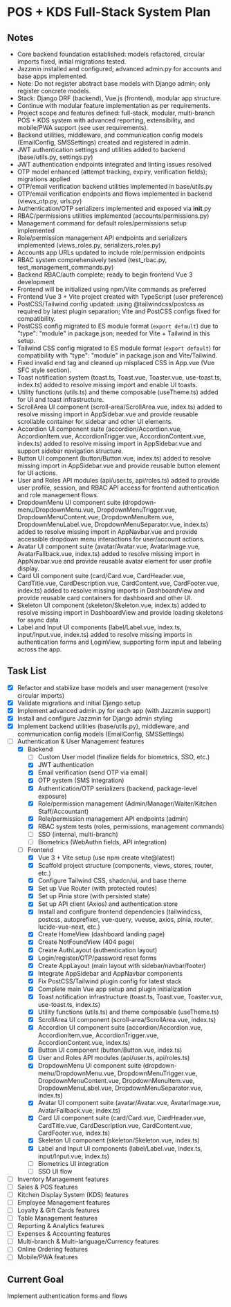 # POS + KDS Full-Stack System Plan

## Notes
- Core backend foundation established: models refactored, circular imports fixed, initial migrations tested.
- Jazzmin installed and configured; advanced admin.py for accounts and base apps implemented.
- Note: Do not register abstract base models with Django admin; only register concrete models.
- Stack: Django DRF (backend), Vue.js (frontend), modular app structure.
- Continue with modular feature implementation as per requirements.
- Project scope and features defined: full-stack, modular, multi-branch POS + KDS system with advanced reporting, extensibility, and mobile/PWA support (see user requirements).
- Backend utilities, middleware, and communication config models (EmailConfig, SMSSettings) created and registered in admin.
- JWT authentication settings and utilities added to backend (base/utils.py, settings.py)
- JWT authentication endpoints integrated and linting issues resolved
- OTP model enhanced (attempt tracking, expiry, verification fields); migrations applied
- OTP/email verification backend utilities implemented in base/utils.py
- OTP/email verification endpoints and flows implemented in backend (views_otp.py, urls.py)
- Authentication/OTP serializers implemented and exposed via __init__.py
- RBAC/permissions utilities implemented (accounts/permissions.py)
- Management command for default roles/permissions setup implemented
- Role/permission management API endpoints and serializers implemented (views_roles.py, serializers_roles.py)
- Accounts app URLs updated to include role/permission endpoints
- RBAC system comprehensively tested (test_rbac.py, test_management_commands.py)
- Backend RBAC/auth complete; ready to begin frontend Vue 3 development
- Frontend will be initialized using npm/Vite commands as preferred
- Frontend Vue 3 + Vite project created with TypeScript (user preference)
- PostCSS/Tailwind config updated: using @tailwindcss/postcss as required by latest plugin separation; Vite and PostCSS configs fixed for compatibility.
- PostCSS config migrated to ES module format (`export default`) due to "type": "module" in package.json; needed for Vite + Tailwind in this setup.
- Tailwind CSS config migrated to ES module format (`export default`) for compatibility with "type": "module" in package.json and Vite/Tailwind.
- Fixed invalid end tag and cleaned up misplaced CSS in App.vue (Vue SFC style section).
- Toast notification system (toast.ts, Toast.vue, Toaster.vue, use-toast.ts, index.ts) added to resolve missing import and enable UI toasts.
- Utility functions (utils.ts) and theme composable (useTheme.ts) added for UI and toast infrastructure.
- ScrollArea UI component (scroll-area/ScrollArea.vue, index.ts) added to resolve missing import in AppSidebar.vue and provide reusable scrollable container for sidebar and other UI elements.
- Accordion UI component suite (accordion/Accordion.vue, AccordionItem.vue, AccordionTrigger.vue, AccordionContent.vue, index.ts) added to resolve missing import in AppSidebar.vue and support sidebar navigation structure.
- Button UI component (button/Button.vue, index.ts) added to resolve missing import in AppSidebar.vue and provide reusable button element for UI actions.
- User and Roles API modules (api/user.ts, api/roles.ts) added to provide user profile, session, and RBAC API access for frontend authentication and role management flows.
- DropdownMenu UI component suite (dropdown-menu/DropdownMenu.vue, DropdownMenuTrigger.vue, DropdownMenuContent.vue, DropdownMenuItem.vue, DropdownMenuLabel.vue, DropdownMenuSeparator.vue, index.ts) added to resolve missing import in AppNavbar.vue and provide accessible dropdown menu interactions for user/account actions.
- Avatar UI component suite (avatar/Avatar.vue, AvatarImage.vue, AvatarFallback.vue, index.ts) added to resolve missing import in AppNavbar.vue and provide reusable avatar element for user profile display.
- Card UI component suite (card/Card.vue, CardHeader.vue, CardTitle.vue, CardDescription.vue, CardContent.vue, CardFooter.vue, index.ts) added to resolve missing imports in DashboardView and provide reusable card containers for dashboard and other UI.
- Skeleton UI component (skeleton/Skeleton.vue, index.ts) added to resolve missing import in DashboardView and provide loading skeletons for async data.
- Label and Input UI components (label/Label.vue, index.ts, input/Input.vue, index.ts) added to resolve missing imports in authentication forms and LoginView, supporting form input and labeling across the app.

## Task List
- [x] Refactor and stabilize base models and user management (resolve circular imports)
- [x] Validate migrations and initial Django setup
- [x] Implement advanced admin.py for each app (with Jazzmin support)
- [x] Install and configure Jazzmin for Django admin styling
- [x] Implement backend utilities (base/utils.py), middleware, and communication config models (EmailConfig, SMSSettings)
- [ ] Authentication & User Management features
  - [x] Backend
    - [ ] Custom User model (finalize fields for biometrics, SSO, etc.)
    - [x] JWT authentication
    - [x] Email verification (send OTP via email)
    - [x] OTP system (SMS integration)
    - [x] Authentication/OTP serializers (backend, package-level exposure)
    - [x] Role/permission management (Admin/Manager/Waiter/Kitchen Staff/Accountant)
    - [x] Role/permission management API endpoints (admin)
    - [x] RBAC system tests (roles, permissions, management commands)
    - [ ] SSO (internal, multi-branch)
    - [ ] Biometrics (WebAuthn fields, API integration)
  - [ ] Frontend
    - [x] Vue 3 + Vite setup (use npm create vite@latest)
    - [x] Scaffold project structure (components, views, stores, router, etc.)
    - [x] Configure Tailwind CSS, shadcn/ui, and base theme
    - [x] Set up Vue Router (with protected routes)
    - [x] Set up Pinia store (with persisted state)
    - [x] Set up API client (Axios) and authentication store
    - [x] Install and configure frontend dependencies (tailwindcss, postcss, autoprefixer, vue-query, vueuse, axios, pinia, router, lucide-vue-next, etc.)
    - [x] Create HomeView (dashboard landing page)
    - [x] Create NotFoundView (404 page)
    - [x] Create AuthLayout (authentication layout)
    - [x] Login/register/OTP/password reset forms
    - [x] Create AppLayout (main layout with sidebar/navbar/footer)
    - [x] Integrate AppSidebar and AppNavbar components
    - [x] Fix PostCSS/Tailwind plugin config for latest stack
    - [x] Complete main Vue app setup and plugin initialization
    - [x] Toast notification infrastructure (toast.ts, Toast.vue, Toaster.vue, use-toast.ts, index.ts)
    - [x] Utility functions (utils.ts) and theme composable (useTheme.ts)
    - [x] ScrollArea UI component (scroll-area/ScrollArea.vue, index.ts)
    - [x] Accordion UI component suite (accordion/Accordion.vue, AccordionItem.vue, AccordionTrigger.vue, AccordionContent.vue, index.ts)
    - [x] Button UI component (button/Button.vue, index.ts)
    - [x] User and Roles API modules (api/user.ts, api/roles.ts)
    - [x] DropdownMenu UI component suite (dropdown-menu/DropdownMenu.vue, DropdownMenuTrigger.vue, DropdownMenuContent.vue, DropdownMenuItem.vue, DropdownMenuLabel.vue, DropdownMenuSeparator.vue, index.ts)
    - [x] Avatar UI component suite (avatar/Avatar.vue, AvatarImage.vue, AvatarFallback.vue, index.ts)
    - [x] Card UI component suite (card/Card.vue, CardHeader.vue, CardTitle.vue, CardDescription.vue, CardContent.vue, CardFooter.vue, index.ts)
    - [x] Skeleton UI component (skeleton/Skeleton.vue, index.ts)
    - [x] Label and Input UI components (label/Label.vue, index.ts, input/Input.vue, index.ts)
    - [ ] Biometrics UI integration
    - [ ] SSO UI flow
- [ ] Inventory Management features
- [ ] Sales & POS features
- [ ] Kitchen Display System (KDS) features
- [ ] Employee Management features
- [ ] Loyalty & Gift Cards features
- [ ] Table Management features
- [ ] Reporting & Analytics features
- [ ] Expenses & Accounting features
- [ ] Multi-branch & Multi-language/Currency features
- [ ] Online Ordering features
- [ ] Mobile/PWA features

## Current Goal
Implement authentication forms and flows